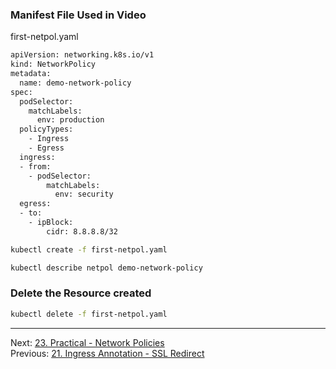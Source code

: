 
### Manifest File Used in Video

first-netpol.yaml

```sh
apiVersion: networking.k8s.io/v1
kind: NetworkPolicy
metadata:
  name: demo-network-policy
spec:
  podSelector:
    matchLabels:
      env: production
  policyTypes:
    - Ingress
    - Egress
  ingress:
  - from:
    - podSelector:
        matchLabels:
          env: security
  egress:
  - to:
    - ipBlock:
        cidr: 8.8.8.8/32
```
```sh
kubectl create -f first-netpol.yaml

kubectl describe netpol demo-network-policy
```
### Delete the Resource created
```sh
kubectl delete -f first-netpol.yaml
```

---

Next: [23. Practical - Network Policies](netpol-practical.md) <br>
Previous: [21. Ingress Annotation - SSL Redirect](ingress-ssl-annotation.md)
